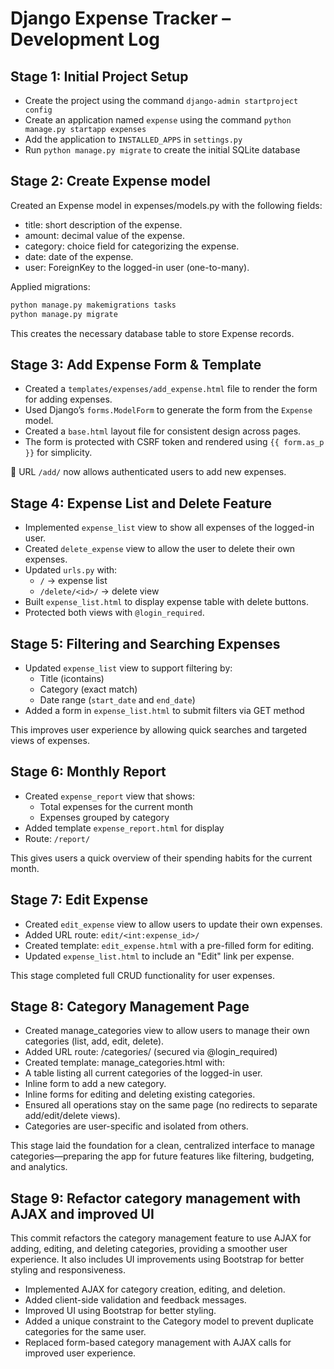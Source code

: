 # Django Expense Tracker – Development Log

## Stage 1: Initial Project Setup
- Create the project using the command `django-admin startproject config`
- Create an application named `expense` using the command `python manage.py startapp expenses`
- Add the application to `INSTALLED_APPS` in `settings.py`
- Run `python manage.py migrate` to create the initial SQLite database

## Stage 2: Create Expense model

Created an Expense model in expenses/models.py with the following fields:

- title: short description of the expense.
- amount: decimal value of the expense.
- category: choice field for categorizing the expense.
- date: date of the expense.
- user: ForeignKey to the logged-in user (one-to-many).

Applied migrations:
```python
python manage.py makemigrations tasks
python manage.py migrate
```
This creates the necessary database table to store Expense records.

## Stage 3: Add Expense Form & Template

- Created a `templates/expenses/add_expense.html` file to render the form for adding expenses.
- Used Django’s `forms.ModelForm` to generate the form from the `Expense` model.
- Created a `base.html` layout file for consistent design across pages.
- The form is protected with CSRF token and rendered using `{{ form.as_p }}` for simplicity.

📌 URL `/add/` now allows authenticated users to add new expenses.


## Stage 4: Expense List and Delete Feature

- Implemented `expense_list` view to show all expenses of the logged-in user.
- Created `delete_expense` view to allow the user to delete their own expenses.
- Updated `urls.py` with:
  - `/` → expense list
  - `/delete/<id>/` → delete view
- Built `expense_list.html` to display expense table with delete buttons.
- Protected both views with `@login_required`.

## Stage 5: Filtering and Searching Expenses

- Updated `expense_list` view to support filtering by:
  - Title (icontains)
  - Category (exact match)
  - Date range (`start_date` and `end_date`)
- Added a form in `expense_list.html` to submit filters via GET method

This improves user experience by allowing quick searches and targeted views of expenses.

## Stage 6: Monthly Report

- Created `expense_report` view that shows:
  - Total expenses for the current month
  - Expenses grouped by category
- Added template `expense_report.html` for display
- Route: `/report/`

This gives users a quick overview of their spending habits for the current month.

## Stage 7: Edit Expense

- Created `edit_expense` view to allow users to update their own expenses.
- Added URL route: `edit/<int:expense_id>/`
- Created template: `edit_expense.html` with a pre-filled form for editing.
- Updated `expense_list.html` to include an "Edit" link per expense.

This stage completed full CRUD functionality for user expenses.

## Stage 8: Category Management Page

- Created manage_categories view to allow users to manage their own categories (list, add, edit, delete).
- Added URL route: /categories/ (secured via @login_required)
- Created template: manage_categories.html with:
- A table listing all current categories of the logged-in user.
- Inline form to add a new category.
- Inline forms for editing and deleting existing categories.
- Ensured all operations stay on the same page (no redirects to separate add/edit/delete views).
- Categories are user-specific and isolated from others.

This stage laid the foundation for a clean, centralized interface to manage categories—preparing the app for future features like filtering, budgeting, and analytics.

## Stage 9: Refactor category management with AJAX and improved UI

This commit refactors the category management feature to use AJAX for adding, editing, and deleting categories, providing a smoother user experience. It also includes UI improvements using Bootstrap for better styling and responsiveness.

- Implemented AJAX for category creation, editing, and deletion.
- Added client-side validation and feedback messages.
- Improved UI using Bootstrap for better styling.
- Added a unique constraint to the Category model to prevent duplicate categories for the same user.
- Replaced form-based category management with AJAX calls for improved user experience.


